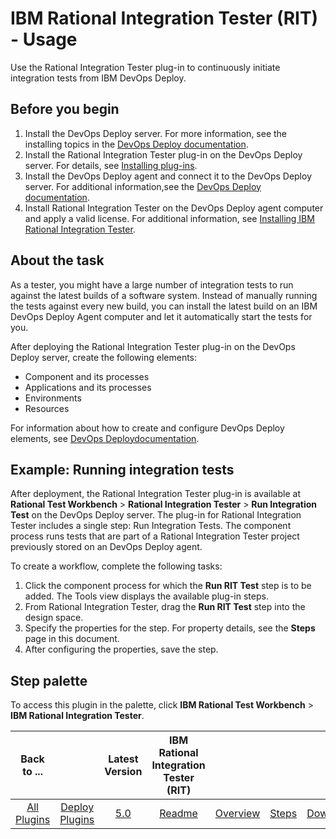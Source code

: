 
# IBM Rational Integration Tester (RIT) - Usage

Use the Rational Integration Tester plug-in to continuously initiate integration tests from IBM DevOps Deploy.

## Before you begin

1. Install the DevOps Deploy server. For more information, see the installing topics in the [DevOps Deploy documentation](http://www.ibm.com/support/knowledgecenter/SS4GSP/ucd_welcome.html).
2. Install the Rational Integration Tester plug-in on the DevOps Deploy server. For details, see  [Installing plug-ins](https://community.ibm.com/community/user/wasdevops/blogs/laurel-dickson-bull1/2022/06/13/install-plugins).
3. Install the DevOps Deploy agent and connect it to the DevOps Deploy server. For additional information,see the [DevOps Deploy documentation](http://www.ibm.com/support/knowledgecenter/SS4GSP/ucd_welcome.html).
4. Install Rational Integration Tester on the DevOps Deploy agent computer and apply a valid license. For additional information, see [Installing IBM Rational Integration Tester](http://www-01.ibm.com/support/knowledgecenter/SSBLQQ_8.7.0/com.ibm.rational.rtw.install.doc/topics/t_install_rit.html).

## About the task

As a tester, you might have a large number of integration tests to run against the latest builds of a software system. Instead of manually running the tests against every new build, you can install the latest build on an IBM DevOps Deploy Agent computer and let it automatically start the tests for you.

After deploying the Rational Integration Tester plug-in on the DevOps Deploy server, create the following elements:

* Component and its processes
* Applications and its processes
* Environments
* Resources

For information about how to create and configure DevOps Deploy elements, see [DevOps Deploydocumentation](http://www.ibm.com/support/knowledgecenter/SS4GSP/ucd_welcome.html).

## Example: Running integration tests

After deployment, the Rational Integration Tester plug-in is available at **Rational Test Workbench** > **Rational Integration Tester** > **Run Integration Test** on the DevOps Deploy server. The plug-in for Rational Integration Tester includes a single step: Run Integration Tests. The component process runs tests that are part of a Rational Integration Tester project previously stored on an DevOps Deploy agent.

To create a workflow, complete the following tasks:

1. Click the component process for which the **Run RIT Test** step is to be added. The Tools view displays the available plug-in steps.
2. From Rational Integration Tester, drag the **Run RIT Test** step into the design space.
3. Specify the properties for the step. For property details, see the **Steps** page in this document.
4. After configuring the properties, save the step.

## Step palette

To access this plugin in the palette, click **IBM Rational Test Workbench** > **IBM Rational Integration Tester**.


|Back to ...||Latest Version|IBM Rational Integration Tester (RIT) ||||
| :---: | :---: | :---: | :---: | :---: | :---: | :---: |
|[All Plugins](../../index.md)|[Deploy Plugins](../README.md)|[5.0](https://raw.githubusercontent.com/UrbanCode/IBM-UCD-PLUGINS/main/files/RIT-UCD/RIT-UCD-5.0.zip)|[Readme](README.md)|[Overview](overview.md)|[Steps](steps.md)|[Downloads](downloads.md)|
